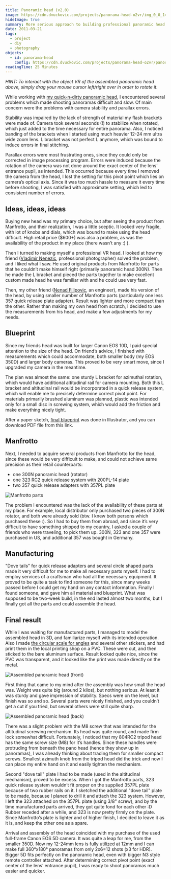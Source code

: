```yaml
---
title: Panoramic head (v2.0)
image: https://cdn.dvuckovic.com/projects/panorama-head-o2vr/img_0_0_14.jpg
hideImage: true
summary: More serious approach to building professional panoramic head for VR panoramas
date: 2011-03-21
tags:
  - project
  - diy
  - photography
objects:
  - id: panorama-head
    config: https://cdn.dvuckovic.com/projects/panorama-head-o2vr/panorama-head-o2vr.xml
readingTime: 25 Minutes
---
```


<ObjectVR id="panorama-head" />

_HINT: To interact with the object VR of the assembled panoramic head above, simply drag your mouse cursor left/right over in order to rotate it._

While working with [my quick-n-dirty panoramic head](/2007/03/08/panoramic-head-v1/), I encountered several problems which made shooting panoramas difficult and slow. Of main concern were the problems with camera stability and parallax errors.

Stability was impaired by the lack of strength of material my flash brackets were made of. Camera took several seconds (!) to stabilize when rotated, which just added to the time necessary for entire panorama. Also, I noticed banding of the brackets when I started using much heavier 12-24 mm ultra wide zoom lens. L bracket was not perfect L anymore, which was bound to induce errors in final stitching.

Parallax errors were most frustrating ones, since they could only be corrected in image processing program. Errors were induced because the rotation of the camera was not done around the exact center of the lens’ entrance pupil, as intended. This occurred because every time I removed the camera from the head, I lost the setting for this pivot point which lies on camera’s optical axis. Since it was too much hassle to measure it every time before shooting, I was satisfied with approximate setting, which led to consistent number of errors.

## Ideas, ideas, ideas

Buying new head was my primary choice, but after seeing the product from Manfrotto, and their realization, I was a little sceptic. It looked very fragile, with lot of knobs and dials, which was bound to make using the head difficult. High retail price ($600+) was also a problem, as was the availability of the product in my place (there wasn’t any :) ).

Then I turned to making myself a professional VR head. I looked at how my friend ([Vladimir Nenezic](http://www.vlajkoshjk.com/), professional photographer) solved the problem, and I liked what I saw. He used original products from Manfrotto for parts that he couldn’t make himself right (primarily panoramic head 300N). Then he made the L bracket and pieced the parts together to make excellent custom made head he was familiar with and he could use very fast.

Then, my other friend ([Nenad Filipovic](http://www.nfilipovic.com/), an engineer), made his version of the head, by using smaller number of Manfrotto parts (particularly one less 357 quick release plate adapter). Result was lighter and more compact than the other. Rather than making my own head from scratch, I decided to use the measurements from his head, and make a few adjustments for my needs.

## Blueprint

Since my friends head was built for larger Canon EOS 10D, I paid special attention to the size of the head. On friend’s advice, I finished with measurements which could accommodate, both smaller body (my EOS 350D) and larger body cameras. This proved to be very smart move, since I upgraded my camera in the meantime.

The plan was almost the same: one sturdy L bracket for azimuthal rotation, which would have additional altitudinal rail for camera mounting. Both this L bracket and altitudinal rail would be incorporated in a quick release system, which will enable me to precisely determine correct pivot point. For materials primarily brushed aluminum was planned, plastic was intended only for a small disc in screwing system, which would add the friction and make everything nicely tight.

After a paper sketch, [final blueprint](https://cdn.dvuckovic.com/projects/blueprint.pdf) was done in Illustrator, and you can download PDF file from this link.

## Manfrotto

Next, I needed to acquire several products from Manfrotto for the head, since these would be very difficult to make, and could not achieve same precision as their retail counterparts:

* one 300N panoramic head (rotator)
* one 323 RC2 quick release system with 200PL-14 plate
* two 357 quick release adapters with 357PL plate

![Manfrotto parts](https://cdn.dvuckovic.com/projects/manfrotto.jpg#nozoom)

The problem I encountered was the lack of the availability of these parts at my place. For example, local distributor only purchased two pieces of 300N rotator, and both were already sold (btw. I knew both persons which purchased these :). So I had to buy them from abroad, and since it’s very difficult to have something shipped to my country, I asked a couple of friends who were traveling, to pick them up. 300N, 323 and one 357 were purchased in US, and additional 357 was bought in Germany.

## Manufacturing

"Dove tails" for quick release adapters and several circle shaped parts made it very difficult for me to make all necessary parts myself. I had to employ services of a craftsman who had all the necessary equipment. It proved to be quite a task to find someone for this, since many weeks passed before I could get my hand on any contact information. Finally I found someone, and gave him all material and blueprint. What was supposed to be two-week build, in the end lasted almost two months, but I finally got all the parts and could assemble the head.

## Final result

While I was waiting for manufactured parts, I managed to model the assembled head in 3D, and familiarize myself with its intended operation. Also I made [the circular scale for angles](https://cdn.dvuckovic.com/projects/circular-scale.pdf) and several other stickers, and had print them in the local printing shop on a PVC. These were cut, and then sticked to the bare aluminum surface. Result looked quite nice, since the PVC was transparent, and it looked like the print was made directly on the metal.

![Assembled panoramic head (front)](https://cdn.dvuckovic.com/projects/blueprint-1.jpg#nozoom)

First thing that came to my mind after the assembly was how small the head was. Weight was quite big (around 2 kilos), but nothing serious. At least it was sturdy and gave impression of stability. Specs were on the level, but finish was so and so. Several parts were nicely finished, and you couldn’t get a cut if you tried, but several others were still quite sharp.

![Assembled panoramic head (back)](https://cdn.dvuckovic.com/projects/blueprint-2.jpg#nozoom)

There was a slight problem with the M8 screw that was intended for the altitudinal screwing mechanism. Its head was quite round, and made firm lock somewhat difficult. Fortunately, I noticed that my 804RC2 tripod head has the same screw size (M8) for it’s handles. Since these handles were protruding from beneath the pano head (hence they show up in panoramas), I was already thinking about trading them for smaller compact screws. Smallest azimuth knob from the tripod head did the trick and now I can place my entire hand on it and easily tighten the mechanism.

Second "dove tail" plate I had to be made (used in the altitudinal mechanism), proved to be excess. When I got the Manfrotto parts, 323 quick release system wouldn’t fit proper on the supplied 357PL plate because of two rubber rails on it. I sketched the additional "dove tail" plate to be made, because I planed to drill it and attach the 323 system. However, I left the 323 attached on the 357PL plate (using 3/8" screw), and by the time manufactured parts arrived, they got quite fond for each other :D Rubber receded after a while, and 323 is now pretty firmly on the plate. Since Manfrotto’s plate is lighter and of higher finish, I decided to leave it as it is, and keep the other one as a spare.

Arrival and assembly of the head coincided with my purchase of the used full-frame Canon EOS 5D camera. It was quite a leap for me, from the smaller 350D. Now my 12-24mm lens is fully utilized at 12mm and I can make full 360°x180° panoramas from only 2x6=12 shots (x3 for HDR). Bigger 5D fits perfectly on the panoramic head, even with bigger N3 style remote controller attached. After determining correct pivot point (exact center of the lens’ entrance pupil), I was ready to shoot panoramas much easier and quicker.
